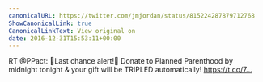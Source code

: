 ```yaml
---
canonicalURL: https://twitter.com/jmjordan/status/815224287879712768
ShowCanonicalLink: true
CanonicalLinkText: View original on
date: 2016-12-31T15:53:11+00:00
---
```

RT @PPact: 🚨Last chance alert!🚨  Donate to Planned Parenthood by midnight tonight &amp; your gift will be TRIPLED automatically! https://t.co/7…